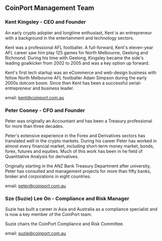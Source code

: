 ## CoinPort Management Team

### Kent Kingsley - CEO and Founder
An early crypto adopter and longtime enthusiast, Kent is an entrepreneur with a background in the entertainment and technology sectors. 

Kent was a professional AFL footballer. A full-forward, Kent's eleven-year AFL career saw him play 125 games for North Melbourne, Geelong and Richmond. During his time with Geelong, Kingsley became the side's leading goalkicker from 2002 to 2005 and was a key option up forward.

Kent's first tech startup was an eCommerce and web-design business with fellow North Melbourne AFL footballer Adam Simpson during the early 2000s dotcom boom. Since then Kent has been a successful serial-entrepreneur and business leader.

email: kent@coinport.com.au

### Peter Cooney - CFO and Founder
Peter was originally an Accountant and has been a Treasury professional for more than three decades. 

Peter's extensive experience in the Forex and Derivatives sectors has translated well in the crypto markets. During his career Peter has worked in almost every financial market, including short-term money market, bonds, forex, futures and equities. Much of this work has been in he field of Quantitative Analysis for derivatives.

Originally starting in the ANZ Bank Treasury Department after university, Peter has consulted and management projects for more than fifty banks, broker and corporations in eight countries.

email: peter@coinport.com.au

### Sze (Suzie) Lee On - Compliance and Risk Manager
Suzie has built a career in Asia and Australia as a compliance specialist and is now a key member of the CoinPort team.

Suzie chairs the CoinPort Compliance and Risk Committee.

email: suzie@coinport.com.au
